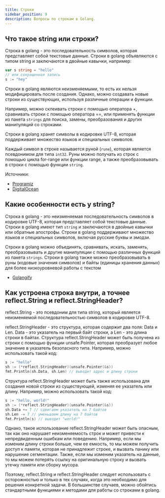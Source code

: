 ```yaml
---
title: Строки
sidebar_position: 9
description: Вопросы по строкам в Golang.
---
```


## Что такое string или строки?

Строка в golang - это последовательность символов, которая представляет собой текстовые данные.
Строки в golang объявляются с типом string и заключаются в двойные кавычки, например:

```go 
var s string = "hello"
// или сокращенная запись
s := "hey"
```

Строки в golang являются неизменяемыми, то есть их нельзя модифицировать после создания. Однако, можно создавать новые строки из существующих, используя различные операции и функции. 

Например, можно склеивать строки с помощью оператора +, сравнивать строки с помощью оператора ==, или применять функции из пакета `strings` для поиска, замены, преобразования и других манипуляций со строками.

Строки в golang хранят символы в кодировке UTF-8, которая поддерживает множество языков и специальных символов.

Каждый символ в строке называется руной (`rune`), которая является псевдонимом для типа `int32`. Руны можно получать из строк с помощью цикла for-range или функции range, а также преобразовывать в строки с помощью функции `string`.

Источники: 
- [Programiz](https://www.programiz.com/golang/string)
- [DigitalOcean](https://www.digitalocean.com/community/tutorials/an-introduction-to-the-strings-package-in-go-ru)

## Какие особенности есть у string?

Строка в golang - это неизменяемая последовательность символов в кодировке UTF-8, которая представляет собой текстовые данные. Строки в golang имеют тип `string` и заключаются в двойные кавычки или обратные апострофы. Строки в golang поддерживают множество языков и специальных символов, включая русские буквы и эмодзи. 

Строки в golang можно объединять, сравнивать, искать, заменять, преобразовывать и другие манипуляции с помощью различных функций из пакета `strings`. Строки в golang также можно преобразовывать в руны (кодовые значения символов) и байты (единицы хранения данных) для более низкоуровневой работы с текстом

- [Golangify](https://golangify.com/string)

## Как устроена строка внутри, а точнее reflect.String и reflect.StringHeader?

reflect.String - это псевдоним для типа string, который является неизменяемой последовательностью символов в кодировке UTF-8. 

reflect.StringHeader - это структура, которая содержит два поля: Data и Len. Data - это указатель на первый байт строки, а Len - это длина строки в байтах. Структура reflect.StringHeader может быть получена из строки с помощью функции unsafe.Pointer, которая преобразует любое значение в указатель безопасного типа. Например, можно использовать такой код:

```go 
s := "hello"
sh := (*reflect.StringHeader)(unsafe.Pointer(&s))
fmt.Println(sh.Data, sh.Len) // выводит адрес и длину строки
```

Структура reflect.StringHeader может быть также использована для создания новой строки из существующей, изменяя ее указатель или длину. Например, можно использовать такой код:

```go
s := "hello, world!"
sh := (*reflect.StringHeader)(unsafe.Pointer(&s))
sh.Data += 7 // сдвигаем указатель на 7 байтов
sh.Len -= 7 // уменьшаем длину на 7 байтов
fmt.Println(s) // выводит "world!"
```

Однако, такое использование reflect.StringHeader может быть опасным, так как оно нарушает неизменяемость строк и может привести к непредвиденным ошибкам или поведению. Например, если мы изменим длину строки больше, чем ее емкость, то мы можем получить доступ к памяти, которая не принадлежит строке, и вызвать панику или нарушение сегментации. Также, если мы изменим указатель на данные, то мы можем потерять ссылку на оригинальную строку и вызвать утечку памяти или сборку мусора.

Поэтому, reflect.String и reflect.StringHeader следует использовать с осторожностью и только в тех случаях, когда это необходимо для решения конкретной задачи. В большинстве случаев, можно обойтись стандартными функциями и методами для работы со строками в golang.